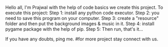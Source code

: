 Hello all, I'm Prajwal with the help of code basics we create this project.
To execute this project:
Step 1: install any python code executor.
Step 2: you need to save this program on your computer.
Step 3: create a "resource" folder and then put the background images & music in it.
Step 4: install pygame package with the help of pip.
Step 5: Then run, that's it…

If you have any doubts, ping me.
#for more project stay connect with us.
